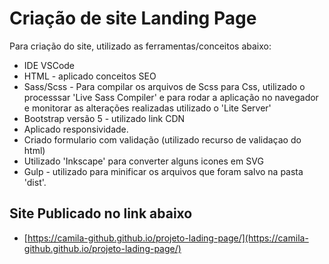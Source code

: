 # Criação de site Landing Page

  Para criação do site, utilizado as ferramentas/conceitos abaixo:

  - IDE VSCode
  - HTML - aplicado conceitos SEO
  - Sass/Scss - Para compilar os arquivos de Scss para Css, utilizado o processsar 'Live Sass Compiler' e para rodar a aplicação no navegador e monitorar as alterações realizadas utilizado o 'Lite Server' 
  - Bootstrap versão 5 - utilizado link CDN
  - Aplicado responsividade.
  - Criado formulario com validação (utilizado recurso de validaçao do html)
  - Utilizado 'Inkscape' para converter alguns icones em SVG
  - Gulp - utilizado para minificar os arquivos que foram salvo na pasta 'dist'.

## Site Publicado no link abaixo  

- [https://camila-github.github.io/projeto-lading-page/](https://camila-github.github.io/projeto-lading-page/)

